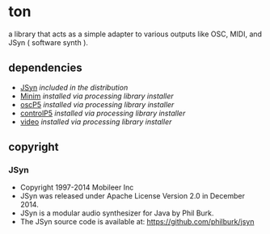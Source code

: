 # ton

a library that acts as a simple adapter to various outputs like OSC, MIDI, and JSyn ( software synth ).

## dependencies

- [JSyn](https://github.com/philburk/jsyn/) *included in the distribution*
- [Minim](http://code.compartmental.net/tools/minim/) *installed via processing library installer*
- [oscP5](http://sojamo.de/code/) *installed via processing library installer*
- [controlP5](http://sojamo.de/code/) *installed via processing library installer*
- [video]() *installed via processing library installer* 

## copyright

### JSyn

- Copyright 1997-2014 Mobileer Inc
- JSyn was released under Apache License Version 2.0 in December 2014.
- JSyn is a modular audio synthesizer for Java by Phil Burk.
- The JSyn source code is available at: https://github.com/philburk/jsyn
